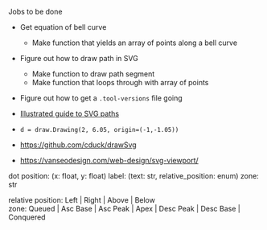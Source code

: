 Jobs to be done
* Get equation of bell curve
    * Make function that yields an array of points along a bell curve
* Figure out how to draw path in SVG
    * Make function to draw path segment
    * Make function that loops through with array of points
* Figure out how to get a `.tool-versions` file going

* [Illustrated guide to SVG paths](https://css-tricks.com/svg-path-syntax-illustrated-guide/)

* `d = draw.Drawing(2, 6.05, origin=(-1,-1.05))`
* https://github.com/cduck/drawSvg
* https://vanseodesign.com/web-design/svg-viewport/

dot 
position: (x: float, y: float)
label: (text: str, relative_position: enum)
zone: str

relative position: Left | Right | Above | Below    
zone: Queued | Asc Base | Asc Peak | Apex | Desc Peak | Desc Base | Conquered



